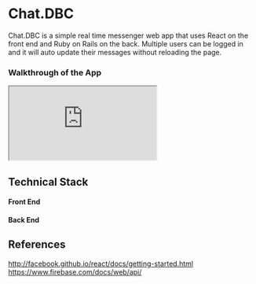 # Chat.DBC
Chat.DBC is a simple real time messenger web app that uses React on the front end and Ruby on Rails on the back. Multiple users can be logged in and it will auto update their messages without reloading the page.


### Walkthrough of the App

<iframe src="https://www.youtube.com/watch?v=aDTxVpSvK6I"></iframe>

## Technical Stack

#### Front End



#### Back End



## References
http://facebook.github.io/react/docs/getting-started.html
https://www.firebase.com/docs/web/api/


